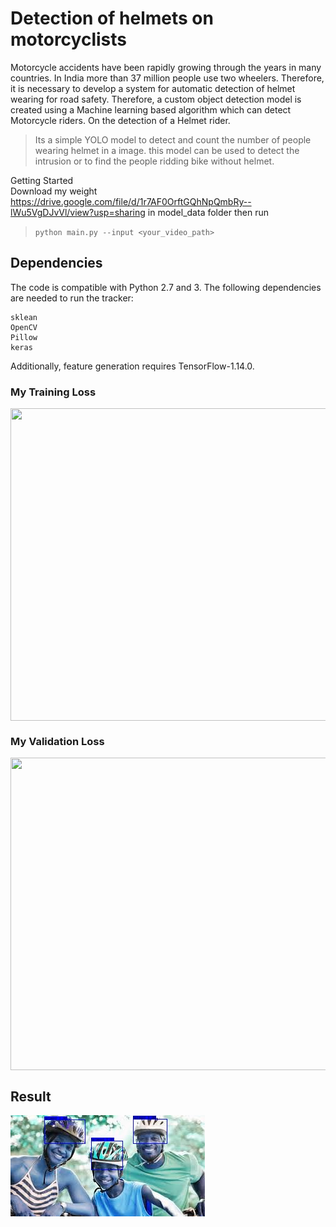 # Detection of helmets on motorcyclists
Motorcycle accidents have been rapidly growing through the years in many countries. In India more than 37 million people use two wheelers. Therefore, it is necessary to develop a system for automatic detection of helmet wearing for road safety. Therefore, a custom object detection model is created using a Machine learning based algorithm which can detect Motorcycle riders. On the detection of a Helmet rider.

> Its a simple YOLO model to detect and count the number of people wearing helmet in a image. this model can be used to detect the intrusion or to find the people ridding bike without helmet.

Getting Started<br>
Download my weight https://drive.google.com/file/d/1r7AF0OrftGQhNpQmbRy--lWu5VgDJvVl/view?usp=sharing in model_data folder then run

> ```python main.py --input <your_video_path>```<br>

## Dependencies
The code is compatible with Python 2.7 and 3. The following dependencies are needed to run the tracker:

```NumPy
sklean
OpenCV
Pillow
keras
```
Additionally, feature generation requires TensorFlow-1.14.0.

### My Training Loss

<img src="https://github.com/R-code611/helmet_detection_using_machine_learning/blob/master/doc/loss.svg"  width="600" height="500" align="center"/>

### My Validation Loss

<img src="https://github.com/R-code611/helmet_detection_using_machine_learning/blob/master/doc/val_loss.svg"  width="600" height="500" align="center"/>

## Result
<img src="https://github.com/0816-Radhu/helmet_detection_using_machine_learning/blob/master/doc/out.jpg"  align="center"/>

